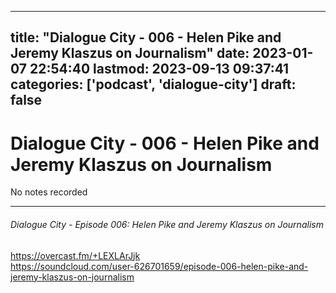 
---
title: "Dialogue City - 006 - Helen Pike and Jeremy Klaszus on Journalism"
date: 2023-01-07 22:54:40
lastmod: 2023-09-13 09:37:41
categories: ['podcast', 'dialogue-city']
draft: false
---


# Dialogue City - 006 - Helen Pike and Jeremy Klaszus on Journalism

No notes recorded

- - -
###### Dialogue City - Episode 006: Helen Pike and Jeremy Klaszus on Journalism

https://overcast.fm/+LEXLArJjk  
https://soundcloud.com/user-626701659/episode-006-helen-pike-and-jeremy-klaszus-on-journalism

<!-- #public #podcast #dialogue-city -->

<!-- {BearID:922FC4F2-EB2E-4480-9CCA-E5086446E1C2-28016-00002D97E081A879} -->

